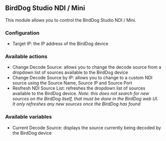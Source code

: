 ## BirdDog Studio NDI / Mini
This module allows you to control the BirdDog Studio NDI / Mini.

### Configuration
* Target IP: the IP address of the BirdDog device

### Available actions
* Change Decode Source: allows you to change the decode source from a dropdown list of sources available to the BirdDog device
* Change Decode Source by IP: allows you to change to a custom NDI source using the Source Name, Source IP and Source Port
* Resfresh NDI Source List: refreshes the dropdown list of sources available to the BirdDog device. *Note: this does not search for new sources on the BirdDog itself, that must be done in the BirdDog web UI. It only refreshes any new sources once the BirdDog has found*

### Available variables
* Current Decode Source: displays the source currently being decoded by the BirdDog device